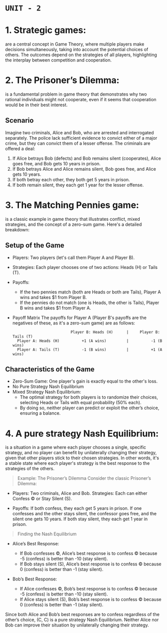 # `UNIT - 2`

# 1. Strategic games: 
are a central concept in Game Theory, where multiple players make decisions simultaneously, taking into account the potential choices of others. The outcomes depend on the strategies of all players, highlighting the interplay between competition and cooperation.


# 2. The Prisoner’s Dilemma: 
is a fundamental problem in game theory that demonstrates why two rational individuals might not cooperate, even if it seems that cooperation would be 
in their best interest. 

## Scenario 

Imagine two criminals, Alice and Bob, who are arrested and interrogated separately. The 
police lack sufficient evidence to convict either of a major crime, but they can convict them 
of a lesser offense. The criminals are offered a deal: 
1. If Alice betrays Bob (defects) and Bob remains silent (cooperates), Alice goes free, and Bob gets 10 years in prison. 
2. If Bob betrays Alice and Alice remains silent, Bob goes free, and Alice gets 10 years. 
3. If both betray each other, they both get 5 years in prison. 
4. If both remain silent, they each get 1 year for the lesser offense. 


# 3. The Matching Pennies game: 
is a classic example in game theory that illustrates conflict, mixed strategies, and the concept of a zero-sum game. Here's a detailed breakdown:

## Setup of the Game

- Players: Two players (let's call them Player A and Player B).
- Strategies:
Each player chooses one of two actions: Heads (H) or Tails (T).
- Payoffs:
    - If the two pennies match (both are Heads or both are Tails), Player A wins and takes $1 from Player B.
    - If the pennies do not match (one is Heads, the other is Tails), Player B wins and takes $1 from Player A.
- Payoff Matrix
The payoffs for Player A (Player B's payoffs are the negatives of these, as it's a zero-sum game) are as follows:

                                Player B: Heads (H)      |     Player B: Tails (T)
        Player A: Heads (H)	         +1 (A wins)	     |          -1 (B wins)
        Player A: Tails (T)	         -1 (B wins)	     |          +1 (A wins)


## Characteristics of the Game
- Zero-Sum Game: One player's gain is exactly equal to the other's loss.
- No Pure Strategy Nash Equilibrium
- Mixed Strategy Nash Equilibrium:
    - The optimal strategy for both players is to randomize their choices, selecting Heads or Tails with equal probability (50% each).
    - By doing so, neither player can predict or exploit the other’s choice, ensuring a balance.

# 4. A pure strategy Nash Equilibrium: 
is a situation in a game where each player chooses a single, specific strategy, and no player can benefit by unilaterally changing their strategy, given that 
other players stick to their chosen strategies. In other words, it's a stable state where each 
player's strategy is the best response to the strategies of the others. 

>Example: The Prisoner’s Dilemma
Consider the classic Prisoner’s Dilemma:

- Players: Two criminals, Alice and Bob.
Strategies: Each can either Confess © or Stay Silent (S).

- Payoffs:
If both confess, they each get 5 years in prison.
If one confesses and the other stays silent, the confessor goes free, and the silent one gets 10 years. If both stay silent, they each get 1 year in prison.

> Finding the Nash Equilibrium

- Alice’s Best Response:

    - If Bob confesses ©, Alice’s best response is to confess © because -5 (confess) is better than -10 (stay silent).
    - If Bob stays silent (S), Alice’s best response is to confess © because 0 (confess) is better than -1 (stay silent).

- Bob’s Best Response:
    - If Alice confesses ©, Bob’s best response is to confess © because -5 (confess) is better than -10 (stay silent).
    - If Alice stays silent (S), Bob’s best response is to confess © because 0 (confess) is better than -1 (stay silent).

Since both Alice and Bob’s best responses are to confess regardless of the other’s choice, (C, C) is a pure strategy Nash Equilibrium. Neither Alice nor Bob can improve their situation by unilaterally changing their strategy.